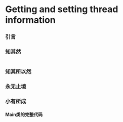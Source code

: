 # Getting and setting thread information

### 引言

### 知其然

```Java

```

### 知其所以然

### 永无止境

### 小有所成

#### Main类的完整代码
```Java

```